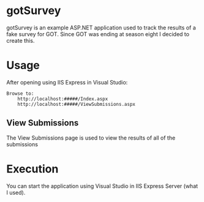 # gotSurvey

gotSurvey is an example ASP.NET application used to track the results of a fake survey for GOT. Since GOT was ending at season eight I decided to create this.

# Usage
After opening using IIS Express in Visual Studio:
```
Browse to:
    http://localhost:#####/Index.aspx
    http://localhost:#####/ViewSubmissions.aspx
```
## View Submissions
The View Submissions page is used to view the results of all of the submissions

# Execution
You can start the application using Visual Studio in IIS Express Server (what I used).